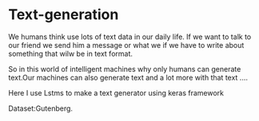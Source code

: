 # Text-generation

We humans think use lots of text data in our daily life. If we want to talk to our friend we send him a message or what we if we have to write about something that wilw be in text format.

So in this world of intelligent machines why only humans can generate text.Our machines can also generate text and a lot more with that text ....

Here I use Lstms to make a text generator using keras framework

Dataset:Gutenberg. 
